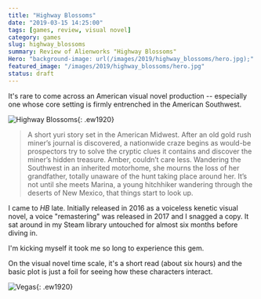 ```yaml
---
title: "Highway Blossoms"
date: "2019-03-15 14:25:00"
tags: [games, review, visual novel]
category: games
slug: highway_blossoms
summary: Review of Alienworks "Highway Blossoms"
Hero: "background-image: url(/images/2019/highway_blossoms/hero.jpg);"
featured_image: "/images/2019/highway_blossoms/hero.jpg"
status: draft
---
```


It's rare to come across an American visual novel production -- especially one whose core setting is firmly entrenched in the American Southwest.

![Highway Blossoms]({static}/images/2019/highway_blossoms/title.jpg "Highway Blossoms"){: .ew1920}

> A short yuri story set in the American Midwest. After an old gold rush miner’s journal is discovered, a nationwide craze begins as would-be prospectors try to solve the cryptic clues it contains and discover the miner’s hidden treasure. Amber, couldn’t care less. Wandering the Southwest in an inherited motorhome, she mourns the loss of her grandfather, totally unaware of the hunt taking place around her. It’s not until she meets Marina, a young hitchhiker wandering through the deserts of New Mexico, that things start to look up.

I came to *HB* late. Initially released in 2016 as a voiceless kenetic visual novel, a voice "remastering" was released in 2017 and I snagged a copy. It sat around in my Steam library untouched for almost six months before diving in.

I'm kicking myself it took me so long to experience this gem.

On the visual novel time scale, it's a short read (about six hours) and the basic plot is just a foil for seeing how these characters interact.

![Vegas]({static}/images/2019/highway_blossoms/vegas.jpg "Vegas"){: .ew1920}

